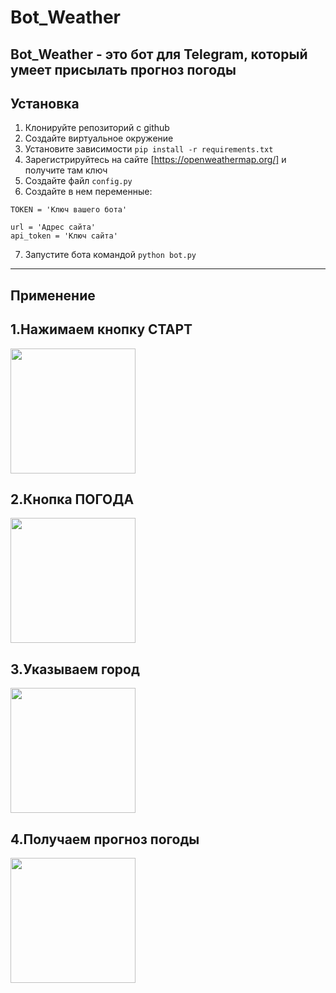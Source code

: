 # Bot_Weather

Bot_Weather - это бот для Telegram, который умеет присылать прогноз погоды
--------------------------------------------------------------------------

## Установка

1. Клонируйте репозиторий с github
2. Создайте виртуальное окружение
3. Установите зависимости `pip install -r requirements.txt`
4. Зарегистрируйтесь на сайте [https://openweathermap.org/] и получите там ключ
5. Создайте файл `config.py`
6. Создайте в нем переменные:
```
TOKEN = 'Ключ вашего бота'

url = 'Адрес сайта'
api_token = 'Ключ сайта'
```
7. Запустите бота командой `python bot.py`

----------------------------------------------------------------------------------

## Применение


1.Нажимаем кнопку СТАРТ
---------------

<img src="https://user-images.githubusercontent.com/61093151/92274643-4d08a880-eef6-11ea-92c1-fbec72681630.jpg" width=200>

2.Кнопка ПОГОДА
---------------

<img src="https://user-images.githubusercontent.com/61093151/92275937-c2757880-eef8-11ea-9c16-7c86332f9780.jpg" width=200>

3.Указываем город 
------------------

<img src="https://user-images.githubusercontent.com/61093151/92277347-652ef680-eefb-11ea-8197-98c37e000a68.jpg" width=200>

4.Получаем прогноз погоды
--------------------

<img src="https://user-images.githubusercontent.com/61093151/92277087-e3d76400-eefa-11ea-921a-b8bb7b011e45.jpg" width=200>
